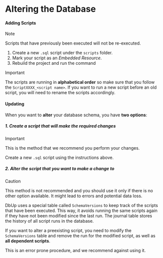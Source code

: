 # Altering the Database

#### Adding Scripts
> [!NOTE]
> Scripts that have previously been executed will not be re-executed.

1. Create a new `.sql` script under the `scripts` folder.
2. Mark your script as an *Embedded Resource*.
3. Rebuild the project and run the command

> [!IMPORTANT]
> The scripts are running in **alphabetical order** so make sure that you follow the `ScriptXXXX_<script name>`. If you want to run a new script before an old script, you will need to rename the scripts accordingly.

#### Updating
When you want to **alter** your database schema, you have **two options**:

##### 1. Create a script that will make the required changes
> [!IMPORTANT]
> This is the method that we recommend you perform your changes.

Create a new `.sql` script using the instructions above. 

##### 2. Alter the script that you want to make a change to
> [!CAUTION]
> This method is not recommended and you should use it only if there is no
> other option available. It might lead to errors and potential data loss.

DbUp uses a special table called `SchemaVersions` to keep track of the scripts that have been executed. This way, it avoids running the same scripts again if they have not been modified since the last run. The journal table stores the history of all script runs in the database.

If you want to alter a preexisting script, you need to modify the `SchemaVersions` table and remove the run for the modified script, as well as **all dependent scripts**. 

This is an error prone procedure, and we recommend against using it.